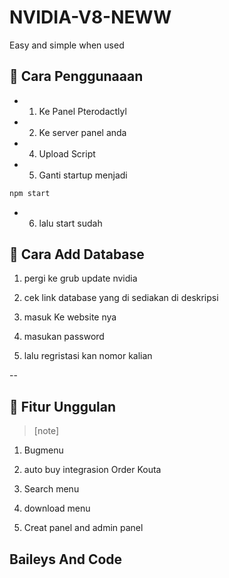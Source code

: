 # NVIDIA-V8-NEWW

Easy and simple when used 

## 🔗 Cara Penggunaaan

- 1. Ke Panel Pterodactlyl

- 2. Ke server panel anda

-  4. Upload Script

- 5. Ganti startup menjadi

```bash
npm start
```

- 6. lalu start sudah

## 📂 Cara Add Database

1. pergi ke grub update nvidia

2. cek link database yang di sediakan di deskripsi

3. masuk Ke website nya

4. masukan password

5. lalu regristasi kan nomor kalian

--
## 📌 Fitur Unggulan

> [note]

1. Bugmenu

2. auto buy integrasion Order Kouta

3. Search menu

4. download menu

5. Creat panel and admin panel

## Baileys And Code

